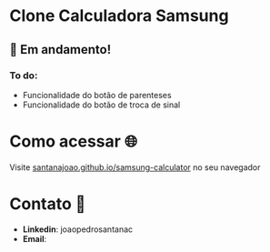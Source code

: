 # Clone Calculadora Samsung
## :construction: Em andamento!
### To do:
- Funcionalidade do botão de parenteses
- Funcionalidade do botão de troca de sinal

# Como acessar :globe_with_meridians:
Visite [santanajoao.github.io/samsung-calculator](https://santanajoao.github.io/samsung-calculator) no seu navegador

# Contato :blue_book:
- **Linkedin**: joaopedrosantanac
- **Email**:
